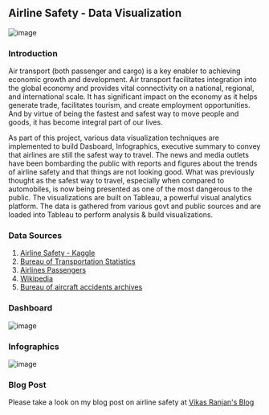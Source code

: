 ## Airline Safety - Data Visualization

![image](https://user-images.githubusercontent.com/44445092/128805012-a5240886-8cf3-42be-8f19-70fc926b94ff.png)

### Introduction

Air transport (both passenger and cargo) is a key enabler to achieving economic growth and development. Air transport facilitates integration into the global economy and provides vital connectivity on a national, regional, and international scale. It has significant impact on the economy as it helps generate trade, facilitates tourism, and create employment opportunities. And by virtue of being the fastest and safest way to move people and goods, it has become integral part of our lives.

As part of this project, various data visualization techniques are implemented to build Dasboard, Infographics, executive summary to convey that airlines are still the safest way to travel. The news and media outlets have been bombarding the public with reports and figures about the trends of airline safety and that things are not looking good. What was previously thought as the safest way to travel, especially when compared to automobiles, is now being presented as one of the most dangerous to the public. 
The visualizations are built on Tableau, a powerful visual analytics platform. The data is gathered from various govt and public sources and are loaded into Tableau to perform analysis & build visualizations.


### Data Sources

1. [Airline Safety - Kaggle](https://www.kaggle.com/fivethirtyeight/fivethirtyeight-airline-safety-dataset)
2. [Bureau of Transportation Statistics](https://www.bts.gov/topics/airlines-and-airports-0)
3. [Airlines Passengers](https://www.kaggle.com/xan3011/airline-data-project-mit-1995-2019?select=airline_passengers.csv)
4. [Wikipedia](https://en.wikipedia.org/wiki/Motor_vehicle_fatality_rate_in_U.S._by_year)
5. [Bureau of aircraft accidents archives](http://www.baaa-acro.com/statistics)


### Dashboard

  ![image](https://user-images.githubusercontent.com/44445092/128801361-934e1593-deb7-4442-b4cf-e9e51a8291eb.png)
  
### Infographics

  ![image](https://user-images.githubusercontent.com/44445092/128803378-ea9ec8e1-8506-4d2d-86af-78220f4cae5d.png)

### Blog Post

Please take a look on my blog post on airline safety at [Vikas Ranjan's Blog](https://vranjan-dsc640-airlinesafety.blogspot.com/2021/02/airline-travel-safety-concerns-facts-vs.html)




